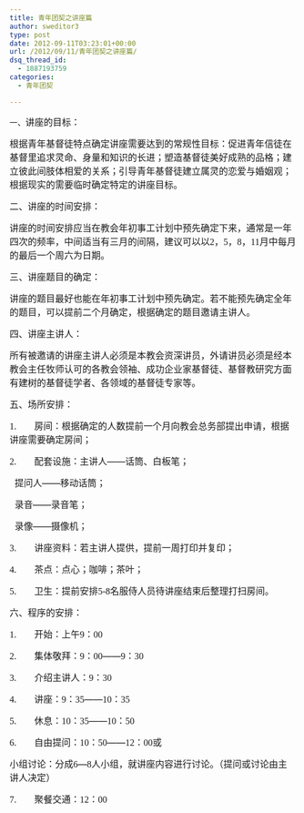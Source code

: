 ```yaml
---
title: 青年团契之讲座篇
author: sweditor3
type: post
date: 2012-09-11T03:23:01+00:00
url: /2012/09/11/青年团契之讲座篇/
dsq_thread_id:
  - 1887193759
categories:
  - 青年团契

---
```

<span style="font-family: 'Times New Roman';">一、</span><span style="font-size: medium;">讲座的目标：</span>

<span style="font-size: medium;">根据青年基督徒特点确定讲座需要达到的常规性目标：促进青年信徒在基督里追求灵命、身量和知识的长进；塑造基督徒美好成熟的品格；建立彼此间肢体相爱的关系；引导青年基督徒建立属灵的恋爱与婚姻观；根据现实的需要临时确定特定的讲座目标。</span>

<span style="font-size: medium;"><span style="font-family: 'Times New Roman';">二、</span>讲座的时间安排：</span>

<span style="font-size: medium;">讲座的时间安排应当在教会年初事工计划中预先确定下来，通常是一年四次的频率，中间适当有三月的间隔，建议可以以<span style="font-family: 'Times New Roman';">2</span>，<span style="font-family: 'Times New Roman';">5</span>，<span style="font-family: 'Times New Roman';">8</span>，<span style="font-family: 'Times New Roman';">11</span>月中每月的最后一个周六为日期。</span>

<span style="font-size: medium;"><span style="font-family: 'Times New Roman';">三、</span>讲座题目的确定：</span>

<span style="font-size: medium;">讲座的题目最好也能在年初事工计划中预先确定。若不能预先确定全年的题目，可以提前二个月确定，根据确定的题目邀请主讲人。</span>

<span style="font-size: medium;"><span style="font-family: 'Times New Roman';">四、</span>讲座主讲人：</span>

<span style="font-size: medium;">所有被邀请的讲座主讲人必须是本教会资深讲员，外请讲员必须是经本教会主任牧师认可的各教会领袖、成功企业家基督徒、基督教研究方面有建树的基督徒学者、各领域的基督徒专家等。</span>

<span style="font-size: medium;"><span style="font-family: 'Times New Roman';">五、</span>场所安排：</span>

<span style="font-family: 'Times New Roman';"><span style="font-size: medium;">1.</span>         </span><span style="font-size: medium;">房间：根据确定的人数提前一个月向教会总务部提出申请，根据讲座需要确定房间；</span>

<span style="font-family: 'Times New Roman';"><span style="font-size: medium;">2.</span>         </span><span style="font-size: medium;">配套设施：主讲人——话筒、白板笔；</span>

<span style="font-size: medium;">  提问人——移动话筒；</span>

<span style="font-size: medium;">  录音——录音笔；</span>

<span style="font-size: medium;">  录像——摄像机；</span>

<span style="font-family: 'Times New Roman';"><span style="font-size: medium;">3.</span>         </span><span style="font-size: medium;">讲座资料：若主讲人提供，提前一周打印并复印；</span>

<span style="font-family: 'Times New Roman';"><span style="font-size: medium;">4.</span>         </span><span style="font-size: medium;">茶点：点心；咖啡；茶叶；</span>

<span style="font-family: 'Times New Roman';"><span style="font-size: medium;">5.</span>         </span><span style="font-size: medium;">卫生：提前安排<span style="font-family: 'Times New Roman';">5-8</span>名服侍人员待讲座结束后整理打扫房间。</span>

<span style="font-size: medium;"><span style="font-family: 'Times New Roman';">六、</span>程序的安排：</span>

<span style="font-family: 'Times New Roman';"><span style="font-size: medium;">1.</span>         </span><span style="font-size: medium;">开始：上午<span style="font-family: 'Times New Roman';">9</span>：<span style="font-family: 'Times New Roman';">00</span></span>

<span style="font-family: 'Times New Roman';"><span style="font-size: medium;">2.</span>         </span><span style="font-size: medium;">集体敬拜：<span style="font-family: 'Times New Roman';">9</span>：<span style="font-family: 'Times New Roman';">00</span>——<span style="font-family: 'Times New Roman';">9</span>：<span style="font-family: 'Times New Roman';">30</span></span>

<span style="font-family: 'Times New Roman';"><span style="font-size: medium;">3.</span>         </span><span style="font-size: medium;">介绍主讲人：<span style="font-family: 'Times New Roman';">9</span>：<span style="font-family: 'Times New Roman';">30</span></span>

<span style="font-family: 'Times New Roman';"><span style="font-size: medium;">4.</span>         </span><span style="font-size: medium;">讲座：<span style="font-family: 'Times New Roman';">9</span>：<span style="font-family: 'Times New Roman';">35</span>——<span style="font-family: 'Times New Roman';">10</span>：<span style="font-family: 'Times New Roman';">35</span></span>

<span style="font-family: 'Times New Roman';"><span style="font-size: medium;">5.</span>         </span><span style="font-size: medium;">休息：<span style="font-family: 'Times New Roman';">10</span>：<span style="font-family: 'Times New Roman';">35</span>——<span style="font-family: 'Times New Roman';">10</span>：<span style="font-family: 'Times New Roman';">50</span></span>

<span style="font-family: 'Times New Roman';"><span style="font-size: medium;">6.</span>         </span><span style="font-size: medium;">自由提问：<span style="font-family: 'Times New Roman';">10</span>：<span style="font-family: 'Times New Roman';">50</span>——<span style="font-family: 'Times New Roman';">12</span>：<span style="font-family: 'Times New Roman';">00</span>或</span>

<span style="font-size: medium;">小组讨论：分成<span style="font-family: 'Times New Roman';">6</span>—<span style="font-family: 'Times New Roman';">8</span>人小组，就讲座内容进行讨论。（提问或讨论由主讲人决定）</span>

<span style="font-family: 'Times New Roman';"><span style="font-size: medium;">7.</span>         </span><span style="font-size: medium;">聚餐交通：<span style="font-family: 'Times New Roman';">12</span>：<span style="font-family: 'Times New Roman';">00</span></span>